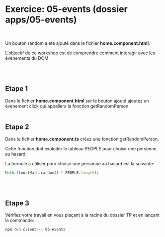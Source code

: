 # Exercice: 05-events (dossier apps/05-events)

<br>

Un bouton random a été ajouté dans le fichier **home.component.html**.

L'objectif de ce workshop est de comprendre comment interagir avec les évènements du DOM.

<br><br>

## Etape 1

Dans le fichier **home.component.html** sur le bouton ajouté ajoutez un évènement click qui appellera la fonction getRandomPerson
<br><br>

## Etape 2

Dans le fichier **home.component.ts** créez une fonction getRandomPerson.

Cette fonction doit exploiter le tableau PEOPLE pour choisir une personne au hasard.

La formule a utiliser pour choisir une personne au hasard est la suivante:

```javascript
Math.floor(Math.random() * PEOPLE.length);
```

<br><br>

## Etape 3

Vérifiez votre travail en vous plaçant à la racine du dossier TP et en lançant la commande:

```shell
npm run client -- 05-events
```
